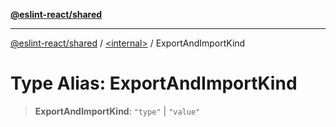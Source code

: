 [**@eslint-react/shared**](../../README.md)

***

[@eslint-react/shared](../../README.md) / [\<internal\>](../README.md) / ExportAndImportKind

# Type Alias: ExportAndImportKind

> **ExportAndImportKind**: `"type"` \| `"value"`
